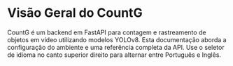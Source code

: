 # Visão Geral do CountG

CountG é um backend em FastAPI para contagem e rastreamento de objetos em vídeo utilizando modelos YOLOv8. Esta documentação aborda a configuração do ambiente e uma referência completa da API. Use o seletor de idioma no canto superior direito para alternar entre Português e Inglês.
